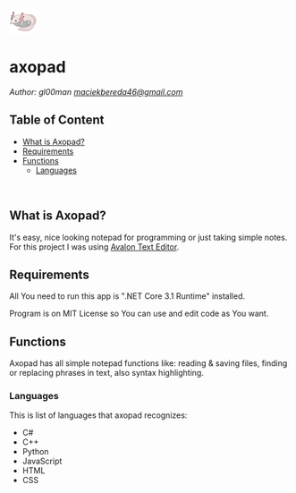 <img src="https://raw.githubusercontent.com/gl00man/axopad/master/axopad/Assets/Icons/icon.png"></img> 
# axopad
*Author: gl00man <maciekbereda46@gmail.com>*

## Table of Content
  - [What is Axopad?](#what-is-axopad)
  - [Requirements](#requirements)
  - [Functions](#functions)
    - [Languages](#languages)
    
<br />

## What is Axopad?
It's easy, nice looking notepad for programming or just taking simple notes. <br />
For this project I was using <a href="http://avalonedit.net/">Avalon Text Editor</a>.

## Requirements
All You need to run this app is ".NET Core 3.1 Runtime" installed.

Program is on MIT License so You can use and edit code as You want.

## Functions
Axopad has all simple notepad functions like: reading & saving files, finding or replacing phrases in text, also syntax highlighting.
### Languages
This is list of languages that axopad recognizes:
  - C#
  - C++
  - Python
  - JavaScript
  - HTML
  - CSS

